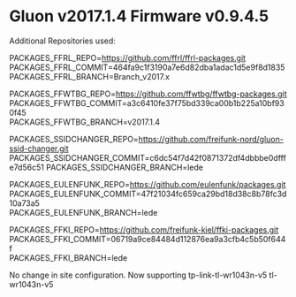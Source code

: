 # Gluon v2017.1.4 Firmware v0.9.4.5

Additional Repositories used:

PACKAGES_FFRL_REPO=https://github.com/ffrl/ffrl-packages.git
PACKAGES_FFRL_COMMIT=464fa9c1f3190a7e6d82dba1adac1d5e9f8d1835      
PACKAGES_FFRL_BRANCH=Branch_v2017.x

PACKAGES_FFWTBG_REPO=https://github.com/ffwtbg/ffwtbg-packages.git
PACKAGES_FFWTBG_COMMIT=a3c6410fe37f75bd339ca00b1b225a10bf930f45    
PACKAGES_FFWTBG_BRANCH=v2017.1.4

PACKAGES_SSIDCHANGER_REPO=https://github.com/freifunk-nord/gluon-ssid-changer.git
PACKAGES_SSIDCHANGER_COMMIT=c6dc54f7d42f0871372df4dbbbe0dfffe7d56c51
PACKAGES_SSIDCHANGER_BRANCH=lede

PACKAGES_EULENFUNK_REPO=https://github.com/eulenfunk/packages.git
PACKAGES_EULENFUNK_COMMIT=47f21034fc659ca29bd18d38c8b78fc3d10a73a5  
PACKAGES_EULENFUNK_BRANCH=lede

PACKAGES_FFKI_REPO=https://github.com/freifunk-kiel/ffki-packages.git
PACKAGES_FFKI_COMMIT=06719a9ce84484d112876ea9a3cfb4c5b50f644f      
PACKAGES_FFKI_BRANCH=lede

No change in site configuration. Now supporting tp-link-tl-wr1043n-v5 tl-wr1043n-v5